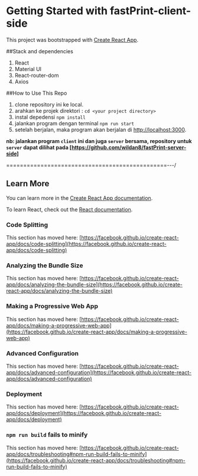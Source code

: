 # Getting Started with fastPrint-client-side

This project was bootstrapped with [Create React App](https://github.com/facebook/create-react-app).

##Stack and dependencies
1. React
2. Material UI
3. React-router-dom
4. Axios 

##How to Use This Repo
1. clone repository ini ke local.
2. arahkan ke projek direktori : `cd <your project directory>`
3. instal depedensi `npm install` 
4. jalankan program dengan terminal `npm run start`
5. setelah berjalan, maka program akan berjalan di [http://localhost:3000](http://localhost:3000). 

**nb: jalankan program `client` ini dan juga `server` bersama, repository untuk `server` dapat dilihat pada [https://github.com/wildan8/fastPrint-server-side]**

===============================================---/

## Learn More

You can learn more in the [Create React App documentation](https://facebook.github.io/create-react-app/docs/getting-started).

To learn React, check out the [React documentation](https://reactjs.org/).

### Code Splitting

This section has moved here: [https://facebook.github.io/create-react-app/docs/code-splitting](https://facebook.github.io/create-react-app/docs/code-splitting)

### Analyzing the Bundle Size

This section has moved here: [https://facebook.github.io/create-react-app/docs/analyzing-the-bundle-size](https://facebook.github.io/create-react-app/docs/analyzing-the-bundle-size)

### Making a Progressive Web App

This section has moved here: [https://facebook.github.io/create-react-app/docs/making-a-progressive-web-app](https://facebook.github.io/create-react-app/docs/making-a-progressive-web-app)

### Advanced Configuration

This section has moved here: [https://facebook.github.io/create-react-app/docs/advanced-configuration](https://facebook.github.io/create-react-app/docs/advanced-configuration)

### Deployment

This section has moved here: [https://facebook.github.io/create-react-app/docs/deployment](https://facebook.github.io/create-react-app/docs/deployment)

### `npm run build` fails to minify

This section has moved here: [https://facebook.github.io/create-react-app/docs/troubleshooting#npm-run-build-fails-to-minify](https://facebook.github.io/create-react-app/docs/troubleshooting#npm-run-build-fails-to-minify)
